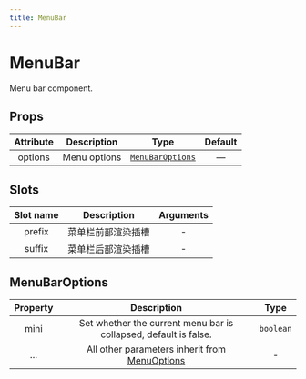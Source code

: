 ```yaml
---
title: MenuBar
---
```


# MenuBar

Menu bar component.

## Props

| Attribute | Description | Type | Default |
| :----: | :----: | :----: | :----: |
| options | Menu options | [`MenuBarOptions`](#menubaroptions) | — |

## Slots

| Slot name | Description | Arguments |
| :----: | :----: | :----: |
| prefix | 菜单栏前部渲染插槽 | - |
| suffix | 菜单栏后部渲染插槽 | - |

## MenuBarOptions

| Property | Description | Type |
| :----: | :----: | :----: |
| mini | Set whether the current menu bar is collapsed, default is false. | `boolean` |
| ... | All other parameters inherit from [MenuOptions](./ContextMenuInstance.md#menuoptions) | - |
